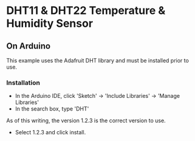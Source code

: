 # DHT11 & DHT22 Temperature & Humidity Sensor
## On Arduino

This example uses the Adafruit DHT library and must be installed prior to use.

### Installation
- In the Arduino IDE, click 'Sketch' -> 'Include Libraries' -> 'Manage Libraries'
- In the search box, type 'DHT'

As of this writing, the version 1.2.3 is the correct version to use.

- Select 1.2.3 and click install.
